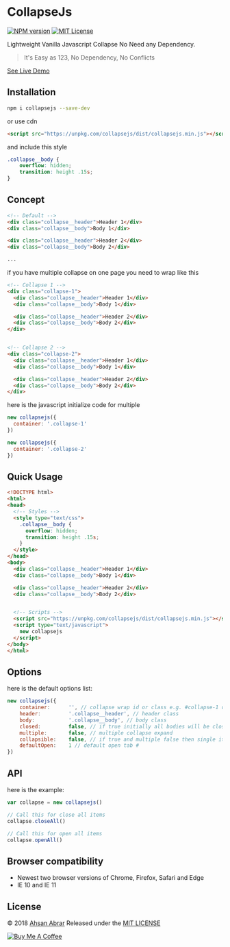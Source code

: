 # CollapseJs

[![NPM version][npm-image]][npm-url]
[![MIT License][license-image]][license-url]

Lightweight Vanilla Javascript Collapse No Need any Dependency.



> It's Easy as 123, No Dependency, No Conflicts

[See Live Demo](https://ahsanabrar.github.io/collapse/)

## Installation

```bash
npm i collapsejs --save-dev
```

or use cdn

```html
<script src="https://unpkg.com/collapsejs/dist/collapsejs.min.js"></script>
```

and include this style

```css
.collapse__body {
    overflow: hidden;
    transition: height .15s;
}
```

## Concept

```html
<!-- Default -->
<div class="collapse__header">Header 1</div>
<div class="collapse__body">Body 1</div>

<div class="collapse__header">Header 2</div>
<div class="collapse__body">Body 2</div>

...
```

if you have multiple collapse on one page you need to wrap like this

```html
<!-- Collapse 1 -->
<div class="collapse-1">
  <div class="collapse__header">Header 1</div>
  <div class="collapse__body">Body 1</div>

  <div class="collapse__header">Header 2</div>
  <div class="collapse__body">Body 2</div>
</div>


<!-- Collapse 2 -->
<div class="collapse-2">
  <div class="collapse__header">Header 1</div>
  <div class="collapse__body">Body 1</div>

  <div class="collapse__header">Header 2</div>
  <div class="collapse__body">Body 2</div>
</div>
```

here is the javascript initialize code for multiple

```javascript
new collapsejs({
  container: '.collapse-1'
})

new collapsejs({
  container: '.collapse-2'
})
```


## Quick Usage

```html
<!DOCTYPE html>
<html>
<head>
  <!-- Styles -->
  <style type="text/css">
    .collapse__body {
      overflow: hidden;
      transition: height .15s;
    }
  </style>
</head>
<body>
  <div class="collapse__header">Header 1</div>
  <div class="collapse__body">Body 1</div>

  <div class="collapse__header">Header 2</div>
  <div class="collapse__body">Body 2</div>


  <!-- Scripts -->
  <script src="https://unpkg.com/collapsejs/dist/collapsejs.min.js"></script>
  <script type="text/javascript">
    new collapsejs
  </script>
</body>
</html>
```

## Options

here is the default options list:

```javascript
new collapsejs({
    container:      '', // collapse wrap id or class e.g. #collapse-1 or .collapse-1
    header:         '.collapse__header', // header class
    body:           '.collapse__body', // body class
    closed:         false, // if true initially all bodies will be closed
    multiple:       false, // multiple collapse expand
    collapsible:    false, // if true and multiple false then single item also collapsible.
    defaultOpen:    1 // default open tab #
})
```

## API

here is the example:

```javascript
var collapse = new collapsejs()

// Call this for close all items
collapse.closeAll()

// Call this for open all items
collapse.openAll()
```

## Browser compatibility

* Newest two browser versions of Chrome, Firefox, Safari and Edge
* IE 10 and IE 11

## License

© 2018 [Ahsan Abrar](https://github.com/AhsanAbrar)
Released under the [MIT LICENSE](http://opensource.org/licenses/MIT)

<a href="https://www.buymeacoffee.com/ahsan" target="_blank"><img src="https://www.buymeacoffee.com/assets/img/custom_images/orange_img.png" alt="Buy Me A Coffee" style="height: auto !important;width: auto !important;" ></a>

[npm-image]: https://img.shields.io/npm/v/collapsejs.svg
[npm-url]: https://npmjs.com/package/collapsejs

[license-image]: https://img.shields.io/npm/l/collapsejs.svg
[license-url]: LICENSE
